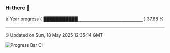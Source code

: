 ### Hi there 👋

⏳ Year progress { ███████████▁▁▁▁▁▁▁▁▁▁▁▁▁▁▁▁▁▁▁ } 37.68 %

---

⏰ Updated on Sun, 18 May 2025 12:35:14 GMT

![Progress Bar CI](https://github.com/liununu/liununu/workflows/Progress%20Bar%20CI/badge.svg)
